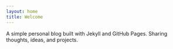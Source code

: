```yaml
---
layout: home
title: Welcome
---
```


A simple personal blog built with Jekyll and GitHub Pages. Sharing thoughts, ideas, and projects. 